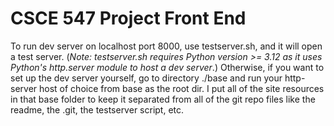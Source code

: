 # CSCE 547 Project Front End

To run dev server on localhost port 8000, use testserver.sh, and it will open a
test server. (*Note: testserver.sh requires Python version >= 3.12 as it uses 
Python's http.server module to host a dev server*.) Otherwise, if you want to 
set up the dev server yourself, go to directory ./base and run your http-server 
host of choice from base as the root dir. I put all of the site resources in 
that base folder to keep it separated from all of the git repo files like the
readme, the .git, the testserver script, etc.
